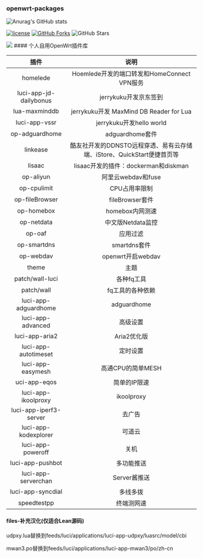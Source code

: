 ### openwrt-packages

 ![Anurag's GitHub stats](https://github-readme-stats.vercel.app/api?username=HiJwm&show_icons=true&theme=radical)
 
 [1]: https://img.shields.io/badge/license-MIT-brightgreen.svg
 [2]: /LICENSE

[![license][1]][2]
[![GitHub Forks](https://img.shields.io/github/forks/HiJwm/OP-Packages.svg?style=flat-square&label=Forks)](https://github.com/HiJwm/HiJwm/OP-Packages/)
![GitHub Stars](https://img.shields.io/github/stars/HiJwm/OP-Packages.svg?style=flat-square&label=Stars&logo=github)

<img src="https://v2.jinrishici.com/one.svg?font-size=24&spacing=2&color=Red">
#### 个人自用OpenWrt插件库

| 插件 | 说明 |
| :----: | :----: |
| homelede | Hoemlede开发的端口转发和HomeConnect VPN服务 |
| luci-app-jd-dailybonus | jerrykuku开发京东签到 |
| lua-maxminddb | jerrykuku开发 MaxMind DB Reader for Lua |
| luci-app-vssr | jerrykuku开发hello world |
| op-adguardhome | adguardhome套件 |
| linkease | 酷友社开发的DDNSTO远程穿透、易有云存储端、iStore、QuickStart便捷首页等 |
| lisaac | lisaac开发的插件：dockerman和diskman |
| op-aliyun | 阿里云webdav和fuse |
| op-cpulimit | CPU占用率限制 |
| op-fileBrowser | fileBrowser套件 |
| op-homebox | homebox内网测速 |
| op-netdata | 中文版Netdata监控 |
| op-oaf | 应用过滤 |
| op-smartdns | smartdns套件 |
| op-webdav | openwrt开启webdav |
| theme | 主题 |
| patch/wall-luci | 各种fq工具 |
| patch/wall | fq工具的各种依赖 |
| luci-app-adguardhome | adguardhome |
| luci-app-advanced | 高级设置 |
| luci-app-aria2 | Aria2优化版 |
| luci-app-autotimeset | 定时设置 |
| luci-app-easymesh | 高通CPU的简单MESH |
| uci-app-eqos | 简单的IP限速 |
| luci-app-ikoolproxy | ikoolproxy |
| luci-app-iperf3-server | 去广告 |
| luci-app-kodexplorer | 可道云 |
| luci-app-poweroff | 关机 |
| luci-app-pushbot | 多功能推送 |
| luci-app-serverchan | Server酱推送 |
| luci-app-syncdial | 多线多拨 |
| speedtestpp | 终端测网速 |


#### files-补充汉化(仅适合Lean源码)

udpxy.lua替换到feeds/luci/applications/luci-app-udpxy/luasrc/model/cbi

mwan3.po替换到feeds/luci/applications/luci-app-mwan3/po/zh-cn

